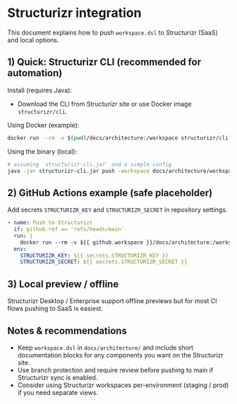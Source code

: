 
# Structurizr integration

This document explains how to push `workspace.dsl` to Structurizr (SaaS) and local options.

## 1) Quick: Structurizr CLI (recommended for automation)

Install (requires Java):

- Download the CLI from Structurizr site or use Docker image `structurizr/cli`.

Using Docker (example):

```bash
docker run --rm -v $(pwd)/docs/architecture:/workspace structurizr/cli push -workspace /workspace/workspace.dsl -url https://api.structurizr.com -apiKey $STRUCTURIZR_KEY -apiSecret $STRUCTURIZR_SECRET
```

Using the binary (local):

```bash
# assuming `structurizr-cli.jar` and a simple config
java -jar structurizr-cli.jar push -workspace docs/architecture/workspace.dsl -url https://api.structurizr.com -apiKey $STRUCTURIZR_KEY -apiSecret $STRUCTURIZR_SECRET
```

## 2) GitHub Actions example (safe placeholder)

Add secrets `STRUCTURIZR_KEY` and `STRUCTURIZR_SECRET` in repository settings.

```yaml
- name: Push to Structurizr
  if: github.ref == 'refs/heads/main'
  run: |
    docker run --rm -v ${{ github.workspace }}/docs/architecture:/workspace structurizr/cli push -workspace /workspace/workspace.dsl -url https://api.structurizr.com -apiKey $STRUCTURIZR_KEY -apiSecret $STRUCTURIZR_SECRET
  env:
    STRUCTURIZR_KEY: ${{ secrets.STRUCTURIZR_KEY }}
    STRUCTURIZR_SECRET: ${{ secrets.STRUCTURIZR_SECRET }}
```

## 3) Local preview / offline

Structurizr Desktop / Enterprise support offline previews but for most CI flows pushing to SaaS is easiest.

## Notes & recommendations

- Keep `workspace.dsl` in `docs/architecture/` and include short documentation blocks for any components you want on the Structurizr site.
- Use branch protection and require review before pushing to main if Structurizr sync is enabled.
- Consider using Structurizr workspaces per-environment (staging / prod) if you need separate views.
